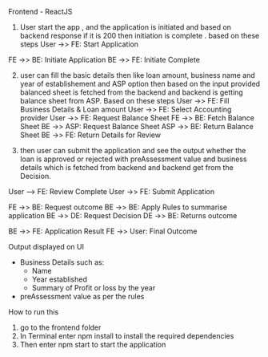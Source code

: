 
Frontend - ReactJS

1. User start the app , and the application is initiated and based on backend response if it is 200 then initiation is complete . based on these steps 
User ->> FE: Start Application

  FE ->> BE: Initiate Application
  BE ->> FE: Initiate Complete

2. user can fill the basic details then like loan amount, business name and year of establishement and ASP option then based on the input provided balanced sheet is fetched from the backend and backend is getting balance sheet from ASP. 
Based on these steps
User ->> FE: Fill Business Details & Loan amount
  User ->> FE: Select Accounting provider
  User ->> FE: Request Balance Sheet
  FE ->> BE: Fetch Balance Sheet
  BE ->> ASP: Request Balance Sheet
  ASP ->> BE: Return Balance Sheet
  BE ->> FE: Return Details for Review

3. then user can submit the application and see the output whether the loan is approved or rejected with preAssessment value and business details which is fetched from backend and backend get from the Decision. 

User --> FE: Review Complete
  User ->> FE: Submit Application

  FE ->> BE: Request outcome
  BE ->> BE: Apply Rules to summarise application
  BE ->> DE: Request Decision
  DE ->> BE: Returns outcome

  BE ->> FE: Application Result
  FE ->> User: Final Outcome


Output displayed on UI 

- Business Details such as:
  - Name
  - Year established
  - Summary of Profit or loss by the year
- preAssessment value as per the rules


How to run this 

1. go to the frontend folder 
2. In Terminal enter npm install to install the required dependencies
3. Then enter npm start to start the application